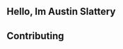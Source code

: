 ## Hello, Im Austin Slattery 

## Contributing
<!--
**Ausslatt/ausslatt** is a ✨ _special_ ✨ repository because its `README.md` (this file) appears on your GitHub profile.

Here are some ideas to get you started:

- 🔭 I’m currently working on ...
- 🌱 I’m currently learning Go and JavaScript.
- 👯 I’m looking to collaborate on Open Source Projects
- 📫 How to reach me: [LinkedIn](https://www.linkedin.com/in/austin-slattery-2bbbbb123/)
- ⚡ Fun fact: ...
-->
